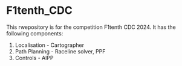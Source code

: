 # F1tenth_CDC

This rwepository is for the competition F1tenth CDC 2024.
It has the following components:
1. Localisation - Cartographer
2. Path Planning - Raceline solver, PPF
3. Controls - AlPP
